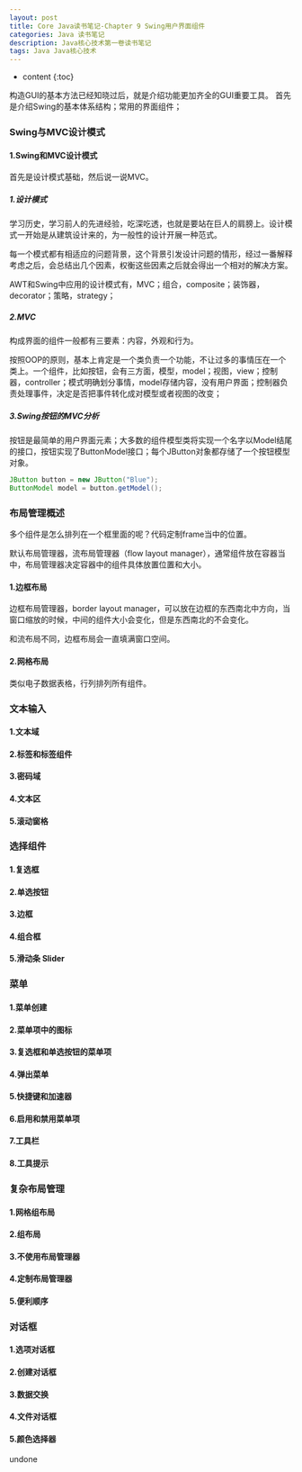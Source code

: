 ```yaml
---
layout: post
title: Core Java读书笔记-Chapter 9 Swing用户界面组件
categories: Java 读书笔记
description: Java核心技术第一卷读书笔记
tags: Java Java核心技术
---
```


* content
{:toc}





构造GUI的基本方法已经知晓过后，就是介绍功能更加齐全的GUI重要工具。
首先是介绍Swing的基本体系结构；常用的界面组件；

### Swing与MVC设计模式

#### 1.Swing和MVC设计模式

首先是设计模式基础，然后说一说MVC。

##### 1.设计模式

学习历史，学习前人的先进经验，吃深吃透，也就是要站在巨人的肩膀上。设计模式一开始是从建筑设计来的，为一般性的设计开展一种范式。

每一个模式都有相适应的问题背景，这个背景引发设计问题的情形，经过一番解释考虑之后，会总结出几个因素，权衡这些因素之后就会得出一个相对的解决方案。

AWT和Swing中应用的设计模式有，MVC；组合，composite；装饰器，decorator；策略，strategy；

##### 2.MVC

构成界面的组件一般都有三要素：内容，外观和行为。

按照OOP的原则，基本上肯定是一个类负责一个功能，不让过多的事情压在一个类上。一个组件，比如按钮，会有三方面，模型，model；视图，view；控制器，controller；模式明确划分事情，model存储内容，没有用户界面；控制器负责处理事件，决定是否把事件转化成对模型或者视图的改变；

##### 3.Swing按钮的MVC分析

按钮是最简单的用户界面元素；大多数的组件模型类将实现一个名字以Model结尾的接口，按钮实现了ButtonModel接口；每个JButton对象都存储了一个按钮模型对象。

```Java
JButton button = new JButton("Blue");
ButtonModel model = button.getModel();
```

### 布局管理概述

多个组件是怎么排列在一个框里面的呢？代码定制frame当中的位置。

默认布局管理器，流布局管理器（flow layout manager），通常组件放在容器当中，布局管理器决定容器中的组件具体放置位置和大小。

#### 1.边框布局

边框布局管理器，border layout manager，可以放在边框的东西南北中方向，当窗口缩放的时候，中间的组件大小会变化，但是东西南北的不会变化。

和流布局不同，边框布局会一直填满窗口空间。

#### 2.网格布局

类似电子数据表格，行列排列所有组件。

### 文本输入

#### 1.文本域

#### 2.标签和标签组件

#### 3.密码域

#### 4.文本区

#### 5.滚动窗格

### 选择组件

#### 1.复选框

#### 2.单选按钮

#### 3.边框

#### 4.组合框

#### 5.滑动条 Slider

### 菜单

#### 1.菜单创建

#### 2.菜单项中的图标

#### 3.复选框和单选按钮的菜单项

#### 4.弹出菜单

#### 5.快捷键和加速器

#### 6.启用和禁用菜单项

#### 7.工具栏

#### 8.工具提示

### 复杂布局管理

#### 1.网格组布局

#### 2.组布局

#### 3.不使用布局管理器

#### 4.定制布局管理器

#### 5.便利顺序

### 对话框

#### 1.选项对话框

#### 2.创建对话框

#### 3.数据交换

#### 4.文件对话框

#### 5.颜色选择器



undone

